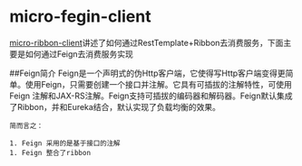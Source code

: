 # micro-fegin-client

[micro-ribbon-client](https://git.oschina.net/lishangzhi2012/springcloud-microservice/tree/master/micro-ribbon-client)讲述了如何通过RestTemplate+Ribbon去消费服务，下面主要是如何通过Feign去消费服务实现

##Feign简介
Feign是一个声明式的伪Http客户端，它使得写Http客户端变得更简单。使用Feign，只需要创建一个接口并注解。它具有可插拔的注解特性，可使用Feign 注解和JAX-RS注解。Feign支持可插拔的编码器和解码器。Feign默认集成了Ribbon，并和Eureka结合，默认实现了负载均衡的效果。

    简而言之：
    
    1. Feign 采用的是基于接口的注解
    1. Feign 整合了ribbon


